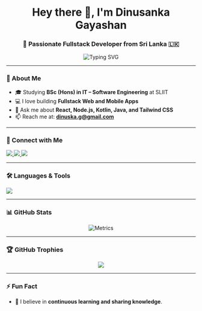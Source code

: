 <h1 align="center">Hey there 👋, I'm Dinusanka Gayashan</h1>
<h3 align="center">🚀 Passionate Fullstack Developer from Sri Lanka 🇱🇰</h3>

<p align="center">
  <img src="https://readme-typing-svg.demolab.com?font=Fira+Code&pause=1000&center=true&vCenter=true&width=435&lines=Fullstack+Developer;Open+Source+Contributor;Tech+Explorer;Lifelong+Learner" alt="Typing SVG" />
</p>

---

### 🌱 About Me
- 🎓 Studying **BSc (Hons) in IT – Software Engineering** at SLIIT  
- 💻 I love building **Fullstack Web and Mobile Apps**  
- 💬 Ask me about **React, Node.js, Kotlin, Java, and Tailwind CSS**  
- 📫 Reach me at: **dinuska.g@gmail.com**  


---

### 🔗 Connect with Me

<p align="left">
  <a href="https://www.linkedin.com/in/dinusanka-gayashan-6962202ab/" target="_blank">
    <img src="https://img.shields.io/badge/LinkedIn-blue?style=for-the-badge&logo=linkedin" />
  </a>
  <a href="https://github.com/dinusanka" target="_blank">
    <img src="https://img.shields.io/badge/GitHub-black?style=for-the-badge&logo=github" />
  </a>
  <a href="https://instagram.com/dinusanka_gayashan" target="_blank">
    <img src="https://img.shields.io/badge/Instagram-E4405F?style=for-the-badge&logo=instagram&logoColor=white" />
  </a>
</p>

---

### 🛠️ Languages & Tools

<p align="left">
  <img src="https://skillicons.dev/icons?i=react,nextjs,nodejs,java,kotlin,js,ts,mongodb,mysql,androidstudio,figma,git,tailwind,python,c,cpp" />
</p>

---

### 📊 GitHub Stats
<p align="center">

  <img src="https://raw.githubusercontent.com/dinusanka/dinusanka/main/github-metrics.svg" alt="Metrics" />
</p>

---

### 🏆 GitHub Trophies

<p align="center">
  <img src="https://github-profile-trophy.vercel.app/?username=dinusanka&theme=radical&no-bg=true&margin-w=15" />
</p>

---

### ⚡ Fun Fact
- 🌟 I believe in **continuous learning and sharing knowledge**.
